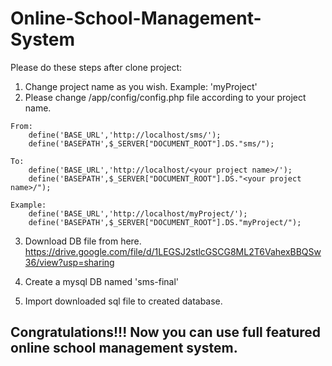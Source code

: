 # Online-School-Management-System 

Please do these steps after clone project:
  1) Change project name as you wish. Example: 'myProject'
  2) Please change /app/config/config.php file according to your project name.
  
  	From:
		define('BASE_URL','http://localhost/sms/');
		define('BASEPATH',$_SERVER["DOCUMENT_ROOT"].DS."sms/");
              
	To: 
		define('BASE_URL','http://localhost/<your project name>/');
		define('BASEPATH',$_SERVER["DOCUMENT_ROOT"].DS."<your project name>/");
              
	Example:
		define('BASE_URL','http://localhost/myProject/');
		define('BASEPATH',$_SERVER["DOCUMENT_ROOT"].DS."myProject/");

  3) Download DB file from here. https://drive.google.com/file/d/1LEGSJ2stlcGSCG8ML2T6VahexBBQSw36/view?usp=sharing
    
  4) Create a mysql DB named 'sms-final'
    
  5) Import downloaded sql file to created database.

 ## Congratulations!!! Now you can use full featured online school management system.
